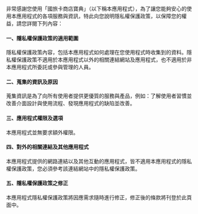 
非常感謝您使用「國旅卡商店寶典」（以下稱本應用程式），為了讓您能夠安心的使用本應用程式的各項服務與資訊，特此向您說明隱私權保護政策，以保障您的權益，請您詳閱下列內容：

#### 一、隱私權保護政策的適用範圍  

隱私權保護政策內容，包括本應用程式如何處理在您使用程式時收集到的資料。隱私權保護政策不適用於本應用程式以外的相關連結網站及應用程式，也不適用於非本應用程式所委託或參與管理的人員。

#### 二、蒐集的資訊及原因

蒐集資訊是為了向所有使用者提供更優質的服務與產品，例如：了解使用者習慣並改善介面設計與使用流程、發現應用程式的缺陷並改善。

#### 三、應用程式權限及選項

本應用程式並無要求額外權限。

#### 四、對外的相關連結及其他應用程式

本應用程式提供的網路連結以及其他互動的應用程式，皆不適用本應用程式的隱私權保護政策，您必須參考該連結網站中的隱私權保護政策。

#### 五、隱私權保護政策之修正

本應用程式隱私權保護政策將因應需求隨時進行修正，修正後的條款將刊登於此頁面中。
